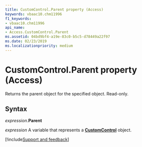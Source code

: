 ```yaml
---
title: CustomControl.Parent property (Access)
keywords: vbaac10.chm11996
f1_keywords:
- vbaac10.chm11996
api_name:
- Access.CustomControl.Parent
ms.assetid: 04bd9bf4-a19e-83c0-b5c5-d78449a22f97
ms.date: 02/23/2019
ms.localizationpriority: medium
---
```



# CustomControl.Parent property (Access)

Returns the parent object for the specified object. Read-only.


## Syntax

_expression_.**Parent**

_expression_ A variable that represents a **[CustomControl](Access.CustomControl.md)** object.




[!include[Support and feedback](~/includes/feedback-boilerplate.md)]